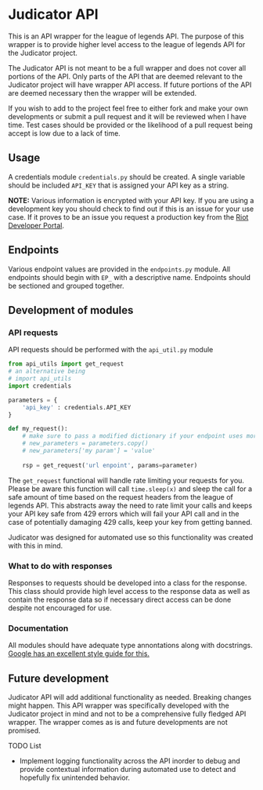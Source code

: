 # Judicator API

This is an API wrapper for the league of legends API. The purpose of this wrapper is to provide higher level access to the league of legends API for the Judicator project.

The Judicator API is not meant to be a full wrapper and does not cover all portions of the API. Only parts of the API that are deemed relevant to the Judicator project will have wrapper API access. If future portions of the API are deemed necessary then the wrapper will be extended.

If you wish to add to the project feel free to either fork and make your own developments or submit a pull request and it will be reviewed when I have time. Test cases should be provided or the likelihood of a pull request being accept is low due to a lack of time.

## Usage

A credentials module `credentials.py` should be created. A single variable should be included `API_KEY` that is assigned your API key as a string.

**NOTE:** Various information is encrypted with your API key. If you are using a development key you should check to find out if this is an issue for your use case. If it proves to be an issue you request a production key from the [Riot Developer Portal](https://developer.riotgames.com/apis#league-v4).

## Endpoints

Various endpoint values are provided in the `endpoints.py` module. All endpoints should begin with `EP_` with a descriptive name. Endpoints should be sectioned and grouped together.

## Development of modules

### API requests 

API requests should be performed with the `api_util.py` module

```python
from api_utils import get_request
# an alternative being
# import api_utils
import credentials

parameters = {
	'api_key' : credentials.API_KEY
}

def my_request():
	# make sure to pass a modified dictionary if your endpoint uses more parameters in the url
	# new_parameters = parameters.copy()
	# new_parameters['my param'] = 'value'
	
	rsp = get_request('url enpoint', params=parameter)
```

The `get_request` functional will handle rate limiting your requests for you. Please be aware this function will call `time.sleep(x)` and sleep the call for a safe amount of time based on the request headers from the league of legends API. This abstracts away the need to rate limit your calls and keeps your API key safe from 429 errors which will fail your API call and in the case of potentially damaging 429 calls, keep your key from getting banned.

Judicator was designed for automated use so this functionality was created with this in mind.

### What to do with responses

Responses to requests should be developed into a class for the response. This class should provide high level access to the response data as well as contain the response data so if necessary direct access can be done despite not encouraged for use.

### Documentation

All modules should have adequate type annontations along with docstrings. [Google has an excellent style guide for this.](http://google.github.io/styleguide/pyguide.html)

## Future development

Judicator API will add additional functionality as needed. Breaking changes might happen. This API wrapper was specifically developed with the Judicator project in mind and not to be a comprehensive fully fledged API wrapper. The wrapper comes as is and future developments are not promised.

TODO List

* Implement logging functionality across the API inorder to debug and provide contextual information during automated use to detect and hopefully fix unintended behavior.
